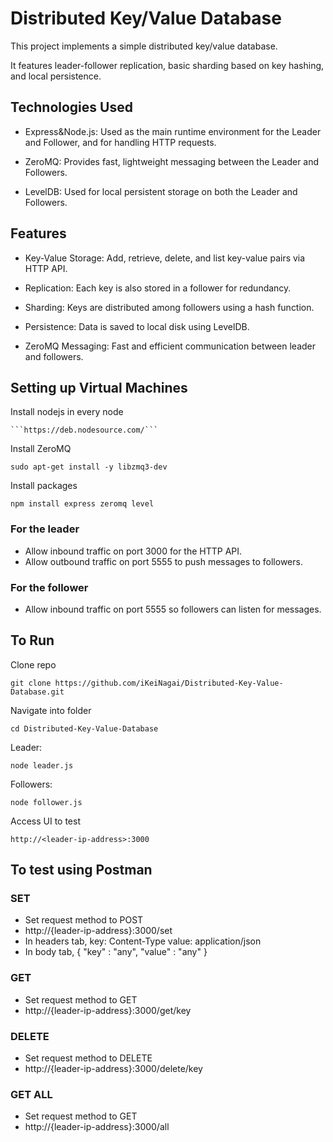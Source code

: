# Distributed Key/Value Database

This project implements a simple distributed key/value database.

It features leader-follower replication, basic sharding based on key hashing, and local persistence.

## Technologies Used

- Express&Node.js: Used as the main runtime environment for the Leader and Follower, and for handling HTTP requests.

- ZeroMQ: Provides fast, lightweight messaging between the Leader and Followers.

- LevelDB: Used for local persistent storage on both the Leader and Followers.

## Features

- Key-Value Storage: Add, retrieve, delete, and list key-value pairs via HTTP API.

- Replication: Each key is also stored in a follower for redundancy.

- Sharding: Keys are distributed among followers using a hash function.

- Persistence: Data is saved to local disk using LevelDB.

- ZeroMQ Messaging: Fast and efficient communication between leader and followers.

## Setting up Virtual Machines

Install nodejs in every node 

    ```https://deb.nodesource.com/```

Install ZeroMQ

    sudo apt-get install -y libzmq3-dev

Install packages

    npm install express zeromq level 

### For the  leader

- Allow inbound traffic on port 3000 for the HTTP API.
- Allow outbound traffic on port 5555 to push messages to followers.

### For the follower

- Allow inbound traffic on port 5555 so followers can listen for messages.

## To Run

Clone repo

    git clone https://github.com/iKeiNagai/Distributed-Key-Value-Database.git

Navigate into folder

    cd Distributed-Key-Value-Database

Leader: 

    node leader.js

Followers:

    node follower.js

Access UI to test

    http://<leader-ip-address>:3000

## To test using Postman

### SET
- Set request method to POST
- http://{leader-ip-address}:3000/set
- In headers tab, 
    key: Content-Type
    value: application/json
- In body tab,
    {
        "key" : "any",
        "value" : "any"
    }

### GET

- Set request method to GET
- http://{leader-ip-address}:3000/get/key

### DELETE

- Set request method to DELETE
- http://{leader-ip-address}:3000/delete/key

### GET ALL 

- Set request method to GET
- http://{leader-ip-address}:3000/all